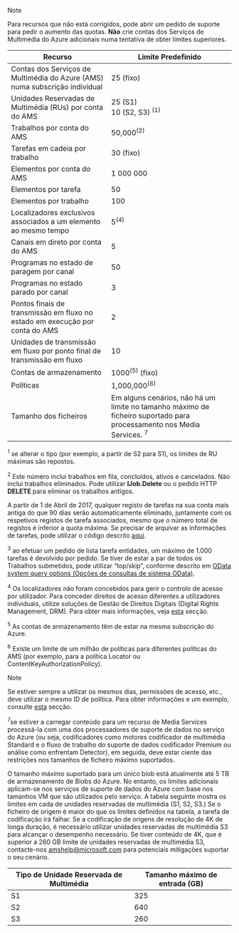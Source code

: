 >[!NOTE]
>Para recursos que não está corrigidos, pode abrir um pedido de suporte para pedir o aumento das quotas. **Não** crie contas dos Serviços de Multimédia do Azure adicionais numa tentativa de obter limites superiores.

| Recurso | Limite Predefinido | 
| --- | --- | 
| Contas dos Serviços de Multimédia do Azure (AMS) numa subscrição individual | 25 (fixo) |
| Unidades Reservadas de Multimédia (RUs) por conta do AMS |25 (S1)<br/>10 (S2, S3) <sup>(1)</sup> | 
| Trabalhos por conta do AMS | 50,000<sup>(2)</sup> |
| Tarefas em cadeia por trabalho | 30 (fixo) |
| Elementos por conta do AMS | 1 000 000|
| Elementos por tarefa | 50 |
| Elementos por trabalho | 100 |
| Localizadores exclusivos associados a um elemento ao mesmo tempo | 5<sup>(4)</sup> |
| Canais em direto por conta do AMS |5|
| Programas no estado de paragem por canal |50|
| Programas no estado parado por canal |3|
| Pontos finais de transmissão em fluxo no estado em execução por conta do AMS|2|
| Unidades de transmissão em fluxo por ponto final de transmissão em fluxo |10 |
| Contas de armazenamento | 1000<sup>(5)</sup> (fixo) |
| Políticas | 1,000,000<sup>(6)</sup> |
| Tamanho dos ficheiros| Em alguns cenários, não há um limite no tamanho máximo de ficheiro suportado para processamento nos Media Services. <sup>7</sup> |
  
<sup>1</sup> se alterar o tipo (por exemplo, a partir de S2 para S1), os limites de RU máximas são repostos.

<sup>2</sup> Este número inclui trabalhos em fila, concluídos, ativos e cancelados. Não inclui trabalhos eliminados. Pode utilizar **IJob.Delete** ou o pedido HTTP **DELETE** para eliminar os trabalhos antigos.

A partir de 1 de Abril de 2017, qualquer registo de tarefas na sua conta mais antiga do que 90 dias serão automaticamente eliminado, juntamente com os respetivos registos de tarefa associados, mesmo que o número total de registos é inferior a quota máxima. Se precisar de arquivar as informações de tarefas, pode utilizar o código descrito [aqui](../articles/media-services/previous/media-services-dotnet-manage-entities.md).

<sup>3</sup> ao efetuar um pedido de lista tarefa entidades, um máximo de 1.000 tarefas é devolvido por pedido. Se tiver de estar a par de todos os Trabalhos submetidos, pode utilizar “top/skip”, conforme descrito em [OData system query options (Opções de consultas de sistema OData)](http://msdn.microsoft.com/library/gg309461.aspx).

<sup>4</sup> Os localizadores não foram concebidos para gerir o controlo de acesso por utilizador. Para conceder direitos de acesso diferentes a utilizadores individuais, utilize soluções de Gestão de Direitos Digitais (Digital Rights Management, DRM). Para obter mais informações, veja [esta](../articles/media-services/previous/media-services-content-protection-overview.md) secção.

<sup>5</sup> As contas de armazenamento têm de estar na mesma subscrição do Azure.

<sup>6</sup> Existe um limite de um milhão de políticas para diferentes políticas do AMS (por exemplo, para a política Locator ou ContentKeyAuthorizationPolicy). 

>[!NOTE]
> Se estiver sempre a utilizar os mesmos dias, permissões de acesso, etc., deve utilizar o mesmo ID de política. Para obter informações e um exemplo, consulte [esta](../articles/media-services/previous/media-services-dotnet-manage-entities.md#limit-access-policies) secção.

<sup>7</sup>se estiver a carregar conteúdo para um recurso de Media Services processá-la com uma dos processadores de suporte de dados no serviço do Azure (ou seja, codificadores como motores codificador de multimédia Standard e o fluxo de trabalho do suporte de dados codificador Premium ou análise como enfrentam Detector), em seguida, deve estar ciente das restrições nos tamanhos de ficheiro máximo suportados. 

O tamanho máximo suportado para um único blob está atualmente até 5 TB de armazenamento de Blobs do Azure. No entanto, os limites adicionais aplicam-se nos serviços de suporte de dados do Azure com base nos tamanhos VM que são utilizados pelo serviço. A tabela seguinte mostra os limites em cada de unidades reservadas de multimédia (S1, S2, S3.) Se o ficheiro de origem é maior do que os limites definidos na tabela, a tarefa de codificação irá falhar. Se a codificação de origens de resolução de 4K de longa duração, é necessário utilizar unidades reservadas de multimédia S3 para alcançar o desempenho necessário. Se tiver conteúdo de 4K, que é superior a 260 GB limite de unidades reservadas de multimédia S3, contacte-nos amshelp@microsoft.com para potenciais mitigações suportar o seu cenário.

| Tipo de Unidade Reservada de Multimédia | Tamanho máximo de entrada (GB)| 
| --- | --- | 
|S1 | 325|
|S2 | 640|
|S3 | 260|
